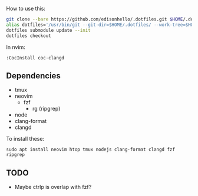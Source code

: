 How to use this:

```bash
git clone --bare https://github.com/edisonhello/.dotfiles.git $HOME/.dotfiles
alias dotfiles='/usr/bin/git --git-dir=$HOME/.dotfiles/ --work-tree=$HOME'
dotfiles submodule update --init
dotfiles checkout
```

In nvim:

```
:CocInstall coc-clangd
```

## Dependencies

* tmux
* neovim
	* fzf
		* rg (ripgrep)
* node
* clang-format
* clangd

To install these:

```
sudo apt install neovim htop tmux nodejs clang-format clangd fzf ripgrep
```

## TODO

* Maybe ctrlp is overlap with fzf?
